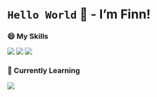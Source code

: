# ```Hello World``` :wave: - I’m Finn!

### :smile: My Skills
<img src="https://img.shields.io/badge/HTML-red?style=for-the-badge" />
<img src="https://img.shields.io/badge/CSS-blue?style=for-the-badge" />
<img src="https://img.shields.io/badge/JAVASCRIPT-yellow?style=for-the-badge" />

### :book: Currently Learning
<img src="https://img.shields.io/badge/node.js-darkgreen?style=for-the-badge" />
